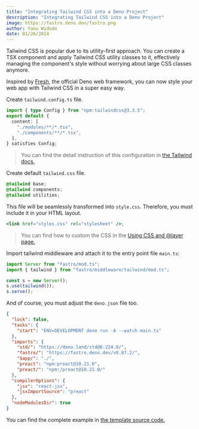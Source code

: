 ```yaml
---
title: "Integrating Tailwind CSS into a Deno Project"
description: "Integrating Tailwind CSS into a Deno Project"
image: https://fastro.deno.dev/fastro.png
author: Yanu Widodo
date: 01/26/2024
---
```


Tailwind CSS is popular due to its utility-first approach. You can create a TSX
component and apply Tailwind CSS utility classes to it, effectively managing the
component's style without worrying about large CSS classes anymore.

Inspired by [Fresh](https://fresh.deno.dev), the official Deno web framework,
you can now style your web app with Tailwind CSS in a super easy way.

Create `tailwind.config.ts` file.

```ts
import { type Config } from "npm:tailwindcss@3.3.5";
export default {
  content: [
    "./modules/**/*.tsx",
    "./components/**/*.tsx",
  ],
} satisfies Config;
```

> You can find the detail instruction of this configuration in
> [the Tailwind docs.](https://tailwindcss.com/docs/configuration)

Create default `tailwind.css` file.

```css
@tailwind base;
@tailwind components;
@tailwind utilities;
```

This file will be seamlessly transformed into `style.css`. Therefore, you must
include it in your HTML layout.

```jsx
<link href="styles.css" rel="stylesheet" />;
```

> You can find how to custom the CSS in the
> [Using CSS and @layer page.](https://tailwindcss.com/docs/adding-custom-styles#using-css-and-layer)

Import tailwind middleware and attach it to the entry point file `main.ts`:

```ts
import Server from "fastro/mod.ts";
import { tailwind } from "fastro/middleware/tailwind/mod.ts";

const s = new Server();
s.use(tailwind());
s.serve();
```

And of course, you must adjust the `deno.json` file too.

```json
{
  "lock": false,
  "tasks": {
    "start": "ENV=DEVELOPMENT deno run -A --watch main.ts"
  },
  "imports": {
    "std/": "https://deno.land/std@0.224.0/",
    "fastro/": "https://fastro.deno.dev/v0.87.2/",
    "$app/": "./",
    "preact": "npm:preact@10.21.0",
    "preact/": "npm:/preact@10.21.0/"
  },
  "compilerOptions": {
    "jsx": "react-jsx",
    "jsxImportSource": "preact"
  },
  "nodeModulesDir": true
}
```

You can find the complete example in
[the template source code.](https://github.com/fastrodev/template/blob/main/main.ts)

